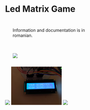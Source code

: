 # Led Matrix Game

<div style="float: left;">
  <p style = "width: 70%; margin : 25px; box-sizing: border-box;"/>Information and documentation is in romanian.</p>
  <div style = "width: 20%;"><img src="http://intranet.tuck.dartmouth.edu/assets/img/tc-img-grid-video.png" style = "margin : 25px"; box-sizing: border-box;/></div>
</div>

<div style="float: left;">
  <img src="img1.jpg" width="33%"/>
  <img src="img2.jpg" width="33%"/>
  <img src="img3.jpg" width="33%"/>
</div>
